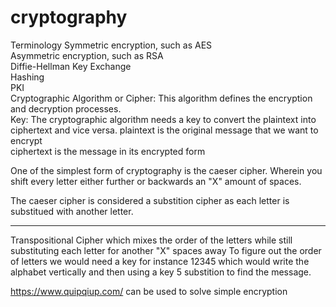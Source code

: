 # cryptography
Terminology
Symmetric encryption, such as AES<br>
Asymmetric encryption, such as RSA<br>
Diffie-Hellman Key Exchange<br>
Hashing<br>
PKI<br>
Cryptographic Algorithm or Cipher: This algorithm defines the encryption and decryption processes.<br>
Key: The cryptographic algorithm needs a key to convert the plaintext into ciphertext and vice versa.
plaintext is the original message that we want to encrypt<br>
ciphertext is the message in its encrypted form<br>



One of the simplest form of cryptography is the caeser cipher. Wherein you shift every letter either further or backwards an "X" amount of spaces.

The caeser cipher is considered a substition cipher as each letter is substitued with another letter.

--------------

Transpositional Cipher which mixes the order of the letters while still substituting each letter for another "X" spaces away To figure out the order of letters we would need a key for instance 12345 which would write the alphabet vertically and then using a key 5 substition to find the message.

https://www.quipqiup.com/ can be used to solve simple encryption
